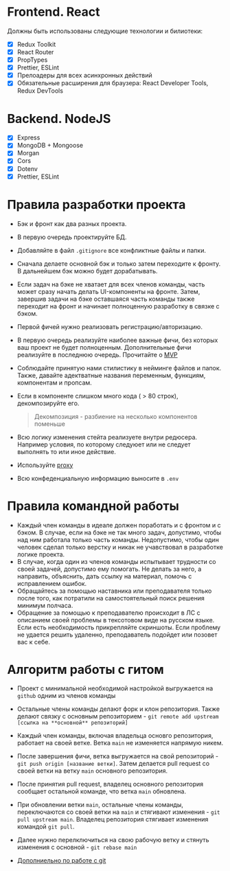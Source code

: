 # Frontend. React

Должны быть использованы следующие технологии и билиотеки:

- [x] Redux Toolkit
- [x] React Router
- [x] PropTypes
- [x] Prettier, ESLint
- [x] Прелоадеры для всех асинхронных действий
- [x] Обязательные расширения для браузера: React Developer Tools, Redux DevTools

# Backend. NodeJS

- [x] Express
- [x] MongoDB + Mongoose
- [x] Morgan
- [x] Cors
- [x] Dotenv
- [x] Prettier, ESLint

# Правила разработки проекта

- Бэк и фронт как два разных проекта.
- В первую очередь проектируйте БД.
- Добавляйте в файл `.gitignore` все конфликтные файлы и папки.
- Сначала делаете основной бэк и только затем переходите к фронту. В дальнейшем бэк можно будет дорабатывать.
- Если задач на бэке не хватает для всех членов команды, часть может сразу начать делать UI-компоненты на фронте. Затем, завершив задачи на бэке оставшаяся часть команды также переходит на фронт и начинает полноценную разработку в связке с бэком.
- Первой фичей нужно реализовать регистрацию/авторизацию.
- В первую очередь реализуйте наиболее важные фичи, без которых ваш проект не будет полноценным. Дополнительные фичи реализуйте в последнюю очередь. Прочитайте о [MVP](https://ru.wikipedia.org/wiki/Минимально_жизнеспособный_продукт)
- Соблюдайте принятую нами стилистику в нейминге файлов и папок. Также, давайте адектватные названия переменным, функциям, компонентам и пропсам.
- Если в компоненте слишком много кода ( > 80 строк), декомпозируйте его.

  > Декомпозиция - разбиение на несколько компонентов поменьше

- Всю логику изменения стейта реализуете внутри редюсера. Например условия, по которому следуюет или не следует выполнять то или иное действие.
- Используйте [proxy](https://create-react-app.dev/docs/proxying-api-requests-in-development/)
- Всю конфеденциальную информацию выносите в `.env`

# Правила командной работы

- Каждый член команды в идеале должен поработать и с фронтом и с бэком. В случае, если на бэке не так много задач, допустимо, чтобы над ним работала только часть команды. Недопустимо, чтобы один человек сделал только верстку и никак не учавствовал в разработке логике проекта.
- В случае, когда один из членов команды испытывает трудности со своей задачей, допустимо ему помогать. Не делать за него, а направить, объяснить, дать ссылку на материал, помочь с исправлением ошибок.
- Обращайтесь за помощью наставника или преподавателя только после того, как потратили на самостоятельный поиск решения минимум полчаса.
- Обращение за помощью к преподавателю происходит в ЛС с описанием своей проблемы в тексотовом виде на русском языке. Если есть необходимость прикрепляйте скриншоты. Если проблему не удается решить удаленно, преподаватель подойдет или позовет вас к себе.

# Алгоритм работы с гитом

- Проект с минимальной необходимой настройкой выгружается на `github` одним из членов команды

- Остальные члены команды делают форк и клон репозитория. Также делают связку с основным репозиторием - `git remote add upstream [ссылка на **основной** репозиторий]`

- Каждый член команды, включая владельца основго репозитория, работает на своей ветке. Ветка `main` не изменяется напрямую никем.

- После завершения фичи, ветка выгружается на свой репозиторий - `git push origin [название ветки]`. Затем делается pull request со своей ветки на ветку `main` основного репозитория.

- После принятия pull request, владелец основного репозитория сообщает остальной команде, что ветка `main` обновлена.

- При обновлении ветки `main`, остальные члены команды, переключаются со своей ветки на `main` и стягивают изменения - `git pull upstream main`. Владелец репозитория стягивает изменения командой `git pull`.

- Далее нужно перелключиться на свою рабочую ветку и стянуть изменения с основной - `git rebase main`

- [Дополниельно по работе с git](https://github.com/intocode/group-projects-workflow/blob/main/resources/git-workflow.md)
